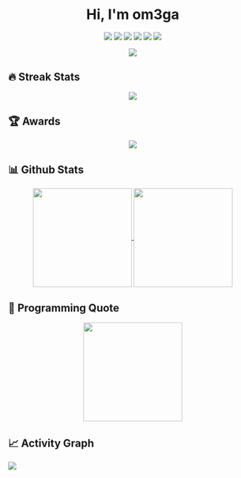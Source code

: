 <h1 align="center">Hi, I'm om3ga</h1>

<p align="center">
  <img src="https://komarev.com/ghpvc/?username=om3ga6400">
  <img src="https://img.shields.io/github/stars/om3ga6400?style=fflat-square&color=yellow&logoColor=yellow&logo=github">
  <img src="https://img.shields.io/github/followers/om3ga6400?style=fflat-square&logo=github&">
  <img src="https://img.shields.io/github/last-commit/om3ga6400/om3ga6400?style=fflat-square&label=Profile%20update">
  <img src="https://img.shields.io/github/commit-activity/m/om3ga6400/om3ga6400">
  <img src="https://dcbadge.limes.pink/api/shield/1232072032590758069?style=flat">
</p>

<div align="center">
  <a href="https://git.io/typing-svg">
    <img src="https://readme-typing-svg.herokuapp.com?font=Fira+Code&duration=4750&pause=750&color=20C20E&center=true&vCenter=true&width=500&lines=Hi%2C+I'm+om3ga!%F0%9F%91%8B;I+mainly+use+Javascript%2C+HTML+and+CSS.%F0%9F%92%BB;I+am+completely+self-taught.%F0%9F%93%96;I've+been+coding+for+almost+3+years!%E2%8F%B0;Thanks+for+visiting+my+profile!%F0%9F%98%8A">
  </a>
</div>

## 🔥 Streak Stats

<div align="center">
  <a href="https://git.io/streak-stats">
    <img src="https://streak-stats.demolab.com?user=om3ga6400&theme=github-dark-blue&hide_border=true">
  </a>
</div>

## 🏆 Awards

<div align="center">
  <a href="https://github.com/ryo-ma/github-profile-trophy">
    <img src="https://github-profile-trophy.vercel.app/?username=OM3GA6400&theme=darkhub&no-frame=true&row=1&margin-w=0&column=8">
  </a>
</div>

## 📊 Github Stats

<div align="center">
  <a href="https://github.com/om3ga6400/github-readme-stats">
    <img height=200 align="center" src="https://github-readme-stats-om3ga6400.vercel.app/api?username=om3ga6400&layout=compact&show_icons=true&include_all_commits=true&count_private=true&hide_border=true&theme=github_dark">
  </a>
  <a href="https://github.com/om3ga6400/github-readme-stats">
    <img height=200 align="center" src="https://github-readme-stats-om3ga6400.vercel.app/api/top-langs/?username=OM3GA6400&langs_count=10&layout=compact&theme=github_dark&hide_border=true">
  </a>
</div>

## 📜 Programming Quote

<div align="center">
  <a href="https://github.com/piyushsuthar/github-readme-quotes">
    <img src="https://quotes-github-readme.vercel.app/api?type=horizontal&theme=github" height="200">
  </a>
</div>

## 📈 Activity Graph

<a href="https://github.com/ashutosh00710/github-readme-activity-graph">
  <img src="https://github-readme-activity-graph.vercel.app/graph?username=OM3GA6400&theme=github-dark&hide_border=true">
</a>

<!--
**OM3GA6400/om3ga6400** is a ✨ _special_ ✨ repository because its `README.md` (this file) appears on your GitHub profile.

Here are some ideas to get you started:

- 🔭 I’m currently working on ...
- 🌱 I’m currently learning ...
- 👯 I’m looking to collaborate on ...
- 🤔 I’m looking for help with ...
- 💬 Ask me about ...
- 📫 How to reach me: ...
- 😄 Pronouns: ...
- ⚡ Fun fact: It is impossible for me to beat Levon at Funky Friday
-->
